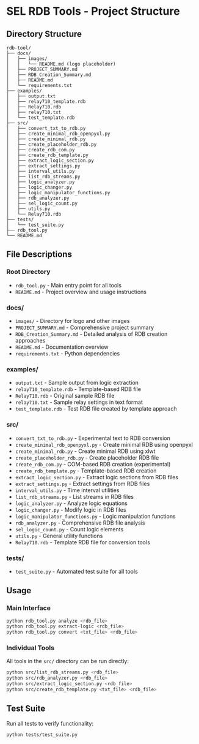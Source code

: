 # SEL RDB Tools - Project Structure

## Directory Structure

```
rdb-tool/
├── docs/
│   ├── images/
│   │   └── README.md (logo placeholder)
│   ├── PROJECT_SUMMARY.md
│   ├── RDB_Creation_Summary.md
│   ├── README.md
│   └── requirements.txt
├── examples/
│   ├── output.txt
│   ├── relay710_template.rdb
│   ├── Relay710.rdb
│   ├── relay710.txt
│   └── test_template.rdb
├── src/
│   ├── convert_txt_to_rdb.py
│   ├── create_minimal_rdb_openpyxl.py
│   ├── create_minimal_rdb.py
│   ├── create_placeholder_rdb.py
│   ├── create_rdb_com.py
│   ├── create_rdb_template.py
│   ├── extract_logic_section.py
│   ├── extract_settings.py
│   ├── interval_utils.py
│   ├── list_rdb_streams.py
│   ├── logic_analyzer.py
│   ├── logic_changer.py
│   ├── logic_manipulator_functions.py
│   ├── rdb_analyzer.py
│   ├── sel_logic_count.py
│   ├── utils.py
│   └── Relay710.rdb
├── tests/
│   └── test_suite.py
├── rdb_tool.py
└── README.md
```

## File Descriptions

### Root Directory
- `rdb_tool.py` - Main entry point for all tools
- `README.md` - Project overview and usage instructions

### docs/
- `images/` - Directory for logo and other images
- `PROJECT_SUMMARY.md` - Comprehensive project summary
- `RDB_Creation_Summary.md` - Detailed analysis of RDB creation approaches
- `README.md` - Documentation overview
- `requirements.txt` - Python dependencies

### examples/
- `output.txt` - Sample output from logic extraction
- `relay710_template.rdb` - Template-based RDB file
- `Relay710.rdb` - Original sample RDB file
- `relay710.txt` - Sample relay settings in text format
- `test_template.rdb` - Test RDB file created by template approach

### src/
- `convert_txt_to_rdb.py` - Experimental text to RDB conversion
- `create_minimal_rdb_openpyxl.py` - Create minimal RDB using openpyxl
- `create_minimal_rdb.py` - Create minimal RDB using xlwt
- `create_placeholder_rdb.py` - Create placeholder RDB file
- `create_rdb_com.py` - COM-based RDB creation (experimental)
- `create_rdb_template.py` - Template-based RDB creation
- `extract_logic_section.py` - Extract logic sections from RDB files
- `extract_settings.py` - Extract settings from RDB files
- `interval_utils.py` - Time interval utilities
- `list_rdb_streams.py` - List streams in RDB files
- `logic_analyzer.py` - Analyze logic equations
- `logic_changer.py` - Modify logic in RDB files
- `logic_manipulator_functions.py` - Logic manipulation functions
- `rdb_analyzer.py` - Comprehensive RDB file analysis
- `sel_logic_count.py` - Count logic elements
- `utils.py` - General utility functions
- `Relay710.rdb` - Template RDB file for conversion tools

### tests/
- `test_suite.py` - Automated test suite for all tools

## Usage

### Main Interface
```bash
python rdb_tool.py analyze <rdb_file>
python rdb_tool.py extract-logic <rdb_file>
python rdb_tool.py convert <txt_file> <rdb_file>
```

### Individual Tools
All tools in the `src/` directory can be run directly:
```bash
python src/list_rdb_streams.py <rdb_file>
python src/rdb_analyzer.py <rdb_file>
python src/extract_logic_section.py <rdb_file>
python src/create_rdb_template.py <txt_file> <rdb_file>
```

## Test Suite
Run all tests to verify functionality:
```bash
python tests/test_suite.py
```